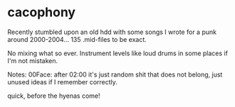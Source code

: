 # cacophony
Recently stumbled upon an old hdd with some songs I wrote for a punk around 2000-2004... 135 .mid-files to  be exact.

No mixing what so ever. 
Instrument levels like loud drums in some places if I'm not mistaken.

Notes:
00Face: after 02:00 it's just random shit that does not belong, just unused ideas if I remember correctly.

quick, before the hyenas come!
